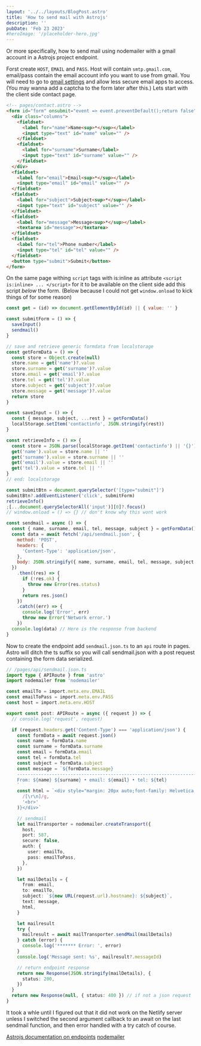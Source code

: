 ```yaml
---
layout: '../../layouts/BlogPost.astro'
title: 'How to send mail with Astrojs'
description: ''
pubDate: 'Feb 23 2023'
#heroImage: '/placeholder-hero.jpg'
---
```


Or more specifically, how to send mail using nodemailer with a gmail account in a Astrojs project endpoint.

Forst create `HOST`, `EMAIL` and `PASS`. Host will contain `smtp.gmail.com`, email/pass contain the email account info you want to use from gmail. You will need to go to [gmail settings](https://www.google.com/settings/security/lesssecureapps) and allow less secure email apps to access. (You may wanna add a captcha to the form later after this.) Lets start with the client side contact page.

```html
<!-- pages/contact.astro -->
<form id="form" onsubmit="event => event.preventDefault();return false">
  <div class="columns">
    <fieldset>
      <label for="name">Name<sup>*</sup></label>
      <input type="text" id="name" value="" />
    </fieldset>
    <fieldset>
      <label for="surname">Surname</label>
      <input type="text" id="surname" value="" />
    </fieldset>
  </div>
  <fieldset>
    <label for="email">Email<sup>*</sup></label>
    <input type="email" id="email" value="" />
  </fieldset>
  <fieldset>
    <label for="subject">Subject<sup>*</sup></label>
    <input type="text" id="subject" value="" />
  </fieldset>
  <fieldset>
    <label for="message">Message<sup>*</sup></label>
    <textarea id="message"></textarea>
  </fieldset>
  <fieldset>
    <label for="tel">Phone number</label>
    <input type="tel" id="tel" value="" />
  </fieldset>
  <button type="submit">Submit</button>
</form>
```

On the same page withing `script` tags with is:inline as attribute `<script is:inline> ... </script>` for it to be available on the client side add this script _below_ the form. (Below because I could not get `window.onload` to kick things of for some reason)

```javascript
const get = (id) => document.getElementById(id) || { value: '' }

const submitForm = () => {
  saveInput()
  sendmail()
}

// save and retrieve generic formdata from localstorage
const getFormData = () => {
  const store = Object.create(null)
  store.name = get('name')?.value
  store.surname = get('surname')?.value
  store.email = get('email')?.value
  store.tel = get('tel')?.value
  store.subject = get('subject')?.value
  store.message = get('message')?.value
  return store
}

const saveInput = () => {
  const { message, subject, ...rest } = getFormData()
  localStorage.setItem('contactinfo', JSON.stringify(rest))
}

const retrieveInfo = () => {
  const store = JSON.parse(localStorage.getItem('contactinfo') || '{}')
  get('name').value = store.name || ''
  get('surname').value = store.surname || ''
  get('email').value = store.email || ''
  get('tel').value = store.tel || ''
}
// end: localstorage

const submitBtn = document.querySelector('[type="submit"]')
submitBtn?.addEventListener('click', submitForm)
retrieveInfo()
;[...document.querySelectorAll('input')][0]?.focus()
// window.onload = () => {} // don't know why this wont work

const sendmail = async () => {
  const { name, surname, email, tel, message, subject } = getFormData()
  const data = await fetch('/api/sendmail.json', {
    method: 'POST',
    headers: {
      'Content-Type': 'application/json',
    },
    body: JSON.stringify({ name, surname, email, tel, message, subject }),
  })
    .then((res) => {
      if (!res.ok) {
        throw new Error(res.status)
      }
      return res.json()
    })
    .catch((err) => {
      console.log('Error', err)
      throw new Error('Network error.')
    })
  console.log(data) // Here is the response from backend
}
```

Now to create the endpoint add `sendmail.json.ts` to an `api` route in pages. Astro will ditch the ts suffix so you will call sendmail.json with a post request containing the form data serialized.

```typescript
// /pages/api/sendmail.json.ts
import type { APIRoute } from 'astro'
import nodemailer from 'nodemailer'

const emailTo = import.meta.env.EMAIL
const emailToPass = import.meta.env.PASS
const host = import.meta.env.HOST

export const post: APIRoute = async ({ request }) => {
  // console.log('request', request)

  if (request.headers.get('Content-Type') === 'application/json') {
    const formData = await request.json()
    const name = formData.name
    const surname = formData.surname
    const email = formData.email
    const tel = formData.tel
    const subject = formData.subject
    const message = `${formData.message}
    ----------------------------------------------------------------------
    From: ${name} ${surname} • email: ${email} • tel: ${tel}
    `
    const html = `<div style="margin: 20px auto;font-family: Helvetica, Verdana, sans-serif">${message.replace(
      /[\r\n]/g,
      '<br>'
    )}</div>`

    // sendmail
    let mailTransporter = nodemailer.createTransport({
      host,
      port: 587,
      secure: false,
      auth: {
        user: emailTo,
        pass: emailToPass,
      },
    })

    let mailDetails = {
      from: email,
      to: emailTo,
      subject: `${new URL(request.url).hostname}: ${subject}`,
      text: message,
      html,
    }

    let mailresult
    try {
      mailresult = await mailTransporter.sendMail(mailDetails)
    } catch (error) {
      console.log('******* Error: ', error)
    }
    console.log('Message sent: %s', mailresult?.messageId)

    // return endpoint response
    return new Response(JSON.stringify(mailDetails), {
      status: 200,
    })
  }
  return new Response(null, { status: 400 }) // if not a json request
}
```

It took a whle until I figured out that it did not work on the Netlify server unless I switched the second argument callback to an await on the last sendmail function, and then error handled with a try catch of course.

[Astrojs documentation on endpoints](https://docs.astro.build/en/core-concepts/endpoints/)
[nodemailer](https://nodemailer.com/usage/using-gmail/)
